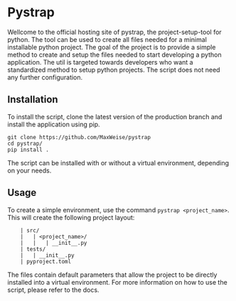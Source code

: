 
# Pystrap

Wellcome to the official hosting site of pystrap, the project-setup-tool for python. The tool can be used to create all files needed for a minimal installable python project.
The goal of the project is to provide a simple method to create and setup the files needed to start developing a python application. The util is targeted towards developers
who want a standardized method to setup python projects. The script does not need any further configuration.

## Installation
To install the script, clone the latest version of the production branch and install the application using pip.

```
git clone https://github.com/MaxWeise/pystrap
cd pystrap/
pip install .
```

The script can be installed with or without a virtual environment, depending on your needs.

## Usage
To create a simple environment, use the command ` pystrap <project_name> `.
This will create the following project layout:

```
    | src/
    |   | <project_name>/
    |   |   | __init__.py
    | tests/
    |   | __init__.py
    | pyproject.toml

```

The files contain default parameters that allow the project to be directly installed into a virtual environment.
For more information on how to use the script, please refer to the docs.


